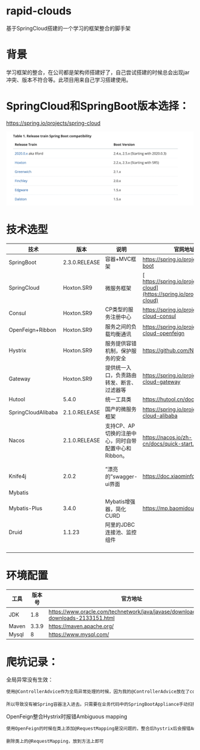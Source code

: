 # rapid-clouds

基于SpringCloud搭建的一个学习的框架整合的脚手架

# 背景

学习框架的整合，在公司都是架构师搭建好了，自己尝试搭建的时候总会出现jar冲突、版本不符合等。此项目用来自己学习搭建使用。

# SpringCloud和SpringBoot版本选择：

https://spring.io/projects/spring-cloud

![Image](https://github.com/yishenheng/rapid-clouds/blob/main/images/sbsc-version.jpg)

# 技术选型

| 技术               | 版本          | 说明                                                 | 官网地址                                                     |
| ------------------ | ------------- | ---------------------------------------------------- | ------------------------------------------------------------ |
| SpringBoot         | 2.3.0.RELEASE | 容器+MVC框架                                         | https://spring.io/projects/spring-boot                       |
| SpringCloud        | Hoxton.SR9    | 微服务框架                                           | [ https://spring.io/projects/spring-cloud](https://spring.io/projects/spring-cloud) |
| Consul             | Hoxton.SR9    | CP类型的服务注册中心                                 | https://spring.io/projects/spring-cloud-consul               |
| OpenFeign+Ribbon   | Hoxton.SR9    | 服务之间的负载均衡通讯                               | https://spring.io/projects/spring-cloud-openfeign            |
| Hystrix             | Hoxton.SR9    | 服务提供容错机制，保护服务的安全                     | https://github.com/Netflix/Hystrix                           |
| Gateway            | Hoxton.SR9    | 提供统一入口，负责路由转发、断言、过滤器等           | https://spring.io/projects/spring-cloud-gateway              |
| Hutool             | 5.4.0         | 统一工具类                                           | https://hutool.cn/docs/#/                                    |
| SpringCloudAlibaba | 2.1.0.RELEASE | 国产的微服务框架                                     | https://spring.io/projects/spring-cloud-alibaba              |
| Nacos              | 2.1.0.RELEASE | 支持CP、AP切换的注册中心，同时自带配置中心和Ribbon。 | https://nacos.io/zh-cn/docs/quick-start.html                 |
|                    |               |                                                      |                                                              |
|                    |               |                                                      |                                                              |
| Knife4j            | 2.0.2         | “漂亮的”swagger-ui界面                               | https://doc.xiaominfo.com/                                   |
| Mybatis            |               |                                                      |                                                              |
| Mybatis-Plus       | 3.4.0         | Mybatis增强器，简化CURD                              | https://mp.baomidou.com                                      |
| Druid              | 1.1.23        | 阿里的JDBC 连接池、监控组件                          |                                                              |
|                    |               |                                                      |                                                              |
|                    |               |                                                      |                                                              |
|                    |               |                                                      |                                                              |
|                    |               |                                                      |                                                              |

# 环境配置

| 工具  | 版本号 | 官方地址                                                     |
| ----- | ------ | ------------------------------------------------------------ |
| JDK   | 1.8    | https://www.oracle.com/technetwork/java/javase/downloads/jdk8-downloads-2133151.html |
| Maven | 3.3.9  | https://maven.apache.org/                                    |
| Mysql | 8      | https://www.mysql.com/                                       |




# 爬坑记录：
全局异常没有生效：
```markdown
使用@ControllerAdvice作为全局异常处理的时候，因为我的@ControllerAdvice放在了common包中，业务代码在其他的包中。

所以导致没有被Spring容器注入进去。只需要在业务代码中的SpringBootAppliance手动扫描@ControllerAdvice的包即可
``` 
OpenFeign整合Hystrix时报错Ambiguous mapping
```markdown
使用OpenFeign的时候在类上添加@RequestMapping是没问题的，整合后hystrix后会报错Ambiguous mapping

删除类上的@RequestMapping，放到方法上即可
```